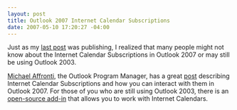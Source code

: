 ```yaml
---
layout: post
title: Outlook 2007 Internet Calendar Subscriptions
date: 2007-05-10 17:20:27 -04:00
---
```


Just as my [last post](http://geekswithblogs.net/sdorman/archive/2007/05/10/112394.aspx) was publishing, I realized that many people might not know about the Internet Calendar Subscriptions in Outlook 2007 or may still be using Outlook 2003.

[Michael Affronti](http://blogs.msdn.com/michael_affronti/default.aspx), the Outlook Program Manager, has a great [post](http://blogs.msdn.com/michael_affronti/archive/2006/05/10/594986.aspx) describing Internet Calendar Subscriptions and how you can interact with them in Outlook 2007. For those of you who are still using Outlook 2003, there is an [open-source add-in](http://sourceforge.net/projects/remotecalendars) that allows you to work with Internet Calendars.
